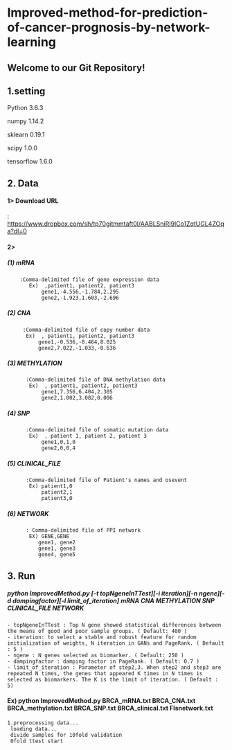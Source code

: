 # Improved-method-for-prediction-of-cancer-prognosis-by-network-learning


## Welcome to our Git Repository!

## 1.setting

  Python  3.6.3
  
  numpy 1.14.2
  
  sklearn 0.19.1
  
  scipy 1.0.0
  
  tensorflow 1.6.0
  

## 2.  Data
   #### 1> Download URL
: https://www.dropbox.com/sh/tp70gitmmtaft0l/AABLSniRI9lCo1ZqtUGL4ZOqa?dl=0
  
   #### 2>
   ##### (1) mRNA
        :Comma-delimited file of gene expression data 
           Ex)  ,patient1, patient2, patient3
               gene1,-4.556,-1.784,2.295
               gene2,-1.923,1.603,-2.696         
   ##### (2) CNA
         :Comma-delimited file of copy number data 
          Ex)  , patient1, patient2, patient3
              gene1,-0.536,-0.464,8.025
              gene2,7.022,-1.033,-0.636        
   ##### (3) METHYLATION
          :Comma-delimited file of DNA methylation data
           Ex)  , patient1, patient2, patient3
               gene1,7.356,6.404,2.305
               gene2,1.002,3.082,0.006           
   ##### (4) SNP
          :Comma-delimited file of somatic mutation data
           Ex)  , patient 1, patient 2, patient 3
               gene1,0,1,0
               gene2,0,0,4
              
   ##### (5) CLINICAL_FILE
          :Comma-delimited file of Patient's names and osevent
           Ex) patient1,0
               patient2,1
               patient3,0     
  ##### (6) NETWORK
          : Comma-delimited file of PPI network
           EX) GENE,GENE
              gene1, gene2
              gene1, gene3
              gene4, gene5
         
## 3. Run
   ##### python ImprovedMethod.py [-t topNgeneInTTest][-i iteration][-n ngene][-d dampingfactor][-l limit_of_iteration] mRNA CNA METHYLATION SNP CLINICAL_FILE NETWORK
  

    
    - topNgeneInTTest : Top N gene showed statistical differences between the means of good and poor sample groups. ( Default: 400 )
    - iteration: to select a stable and robust feature for random initialization of weights, N iteration in GANs and PageRank. ( Default : 5 )
    - ngene : N genes selected as biomarker. ( Default: 250 )
    - dampingfactor : damping factor in PageRank. ( Default: 0.7 )
    - limit_of_iteration : Parameter of step2,3. When step2 and step3 are repeated N times, the genes that appeared K times in N times is selected as biomarkers. The K is the limit of iteration. ( Default : 5)

####   Ex) python ImprovedMethod.py BRCA_mRNA.txt BRCA_CNA.txt BRCA_methylation.txt BRCA_SNP.txt BRCA_clinical.txt FIsnetwork.txt

    1.preprocessing data...
     loading data...
     divide samples for 10fold validation
     0fold ttest start






